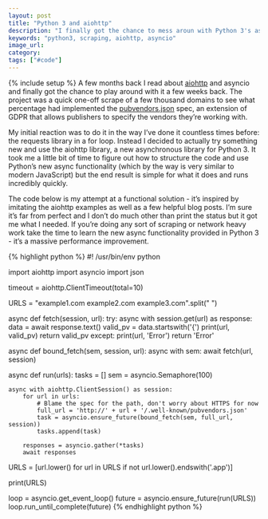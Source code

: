 ```yaml
---
layout: post
title: "Python 3 and aiohttp"
description: "I finally got the chance to mess aroun with Python 3's async functionality and had fun using the aiohttp library."
keywords: "python3, scraping, aiohttp, asyncio"
image_url:
category:
tags: ["#code"]
---
```

{% include setup %}
A few months back I read about [aiohttp](https://aiohttp.readthedocs.io/en/stable/) and asyncio and finally got the chance to play around with it a few weeks back. The project was a quick one-off scrape of a few thousand domains to see what percentage had implemented the [pubvendors.json](https://github.com/InteractiveAdvertisingBureau/GDPR-Transparency-and-Consent-Framework/blob/master/pubvendors.json%20v1.0%20Draft%20for%20Public%20Comment.md) spec, an extension of GDPR that allows publishers to specify the vendors they’re working with.

My initial reaction was to do it in the way I’ve done it countless times before: the requests library in a for loop. Instead I decided to actually try something new and use the aiohttp library, a new asynchronous library for Python 3. It took me a little bit of time to figure out how to structure the code and use Python’s new async functionality (which by the way is very similar to modern JavaScript) but the end result is simple for what it does and runs incredibly quickly.

The code below is my attempt at a functional solution - it’s inspired by imitating the aiohttp examples as well as a few helpful blog posts. I’m sure it’s far from perfect and I don’t do much other than print the status but it got me what I needed. If you’re doing any sort of scraping or network heavy work take the time to learn the new async functionality provided in Python 3 - it’s a massive performance improvement.

{% highlight python %}
#! /usr/bin/env python

import aiohttp
import asyncio
import json

timeout = aiohttp.ClientTimeout(total=10)

URLS = "example1.com example2.com example3.com".split(" ")

async def fetch(session, url):
    try:
        async with session.get(url) as response:
            data = await response.text()
            valid_pv = data.startswith('{')
            print(url, valid_pv)
            return valid_pv
    except:
        print(url, 'Error')
        return 'Error'

async def bound_fetch(sem, session, url):
    async with sem:
        await fetch(url, session)

async def run(urls):
    tasks = []
    sem = asyncio.Semaphore(100)

    async with aiohttp.ClientSession() as session:
        for url in urls:
            # Blame the spec for the path, don't worry about HTTPS for now
            full_url = 'http://' + url + '/.well-known/pubvendors.json'
            task = asyncio.ensure_future(bound_fetch(sem, full_url, session))
            tasks.append(task)

        responses = asyncio.gather(*tasks)
        await responses

URLS = [url.lower() for url in URLS if not url.lower().endswith('.app')]

print(URLS)

loop = asyncio.get_event_loop()
future = asyncio.ensure_future(run(URLS))
loop.run_until_complete(future)
{% endhighlight python %}
